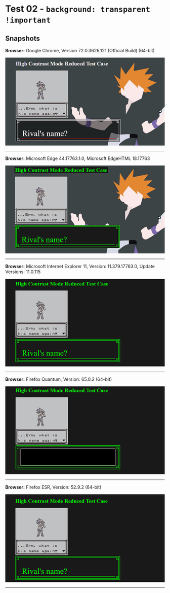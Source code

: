 # Test 02 - `background: transparent !important`

## Snapshots
**Browser:** Google Chrome, Version 72.0.3626.121 (Official Build) (64-bit)

![Chrome Snapshot](/02-transparent%20!important/snapshots/GoogleChrome.png)
___

**Browser:** Microsoft Edge 44.17763.1.0, Microsoft EdgeHTML 18.17763

![Edge Snapshot](/02-transparent%20!important/snapshots/MicrosoftEdge_HCM.png)
___
**Browser:** Microsoft Internet Explorer 11, Version: 11.379.17763.0, Update Versions: 11.0.115

![Internet Explorer Snapshot](/02-transparent%20!important/snapshots/InternetExplorer_HCM.png)
___
**Browser:** Firefox Quantum, Version: 65.0.2 (64-bit)

![Firefox Quantum Snapshot](/02-transparent%20!important/snapshots/FirefoxQuantum_HCM.png)
___
**Browser:** Firefox ESR, Version: 52.9.2 (64-bit)

![Firefox ESR Snapshot](/02-transparent%20!important/snapshots/FirefoxESR_HCM.png)
___
